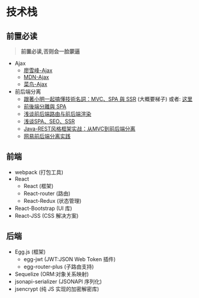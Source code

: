 # 技术栈

## 前置必读

> **前置必读,否则会一脸蒙逼**

+ Ajax
  + [廖雪峰-Ajax](https://www.liaoxuefeng.com/wiki/001434446689867b27157e896e74d51a89c25cc8b43bdb3000/001434499861493e7c35be5e0864769a2c06afb4754acc6000)
  + [MDN-Ajax](https://developer.mozilla.org/zh-CN/docs/Web/Guide/AJAX)
  + [菜鸟-Ajax](http://www.runoob.com/ajax/ajax-tutorial.html)
+ 前后端分离
  + [跟著小明一起搞懂技術名詞：MVC、SPA 與 SSR](https://medium.com/@hulitw/introduction-mvc-spa-and-ssr-545c941669e9) (大概要梯子) 或者: [这里](http://www.aihot.net/application/10505.html)
  + [前後端分離與 SPA](https://blog.techbridge.cc/2017/09/16/frontend-backend-mvc/)
  + [浅谈前后端路由与前后端渲染](https://molunerfinn.com/fe-be-router-render/)
  + [浅谈SPA、SEO、SSR](https://www.jianshu.com/p/fcb98533bc18)
  + [Java-REST风格框架实战：从MVC到前后端分离](https://blog.csdn.net/justloveyou_/article/details/74379479)
  + [网易前后端分离实践](https://github.com/genify/ita1024/blob/master/%E7%BD%91%E6%98%93%E5%89%8D%E5%90%8E%E7%AB%AF%E5%88%86%E7%A6%BB%E5%AE%9E%E8%B7%B5.md)

## 前端

+ webpack (打包工具)
+ React
  + React (框架)
  + React-router (路由)
  + React-Redux (状态管理)
+ React-Bootstrap (UI 库)
+ React-JSS (CSS 解决方案)

## 后端

+ Egg.js (框架)
  + egg-jwt (JWT:JSON Web Token 插件)
  + egg-router-plus (子路由支持)
+ Sequelize (ORM:对象关系映射)
+ jsonapi-serializer (JSONAPI 序列化)
+ jsencrypt (纯 JS 实现的加密解密库)
